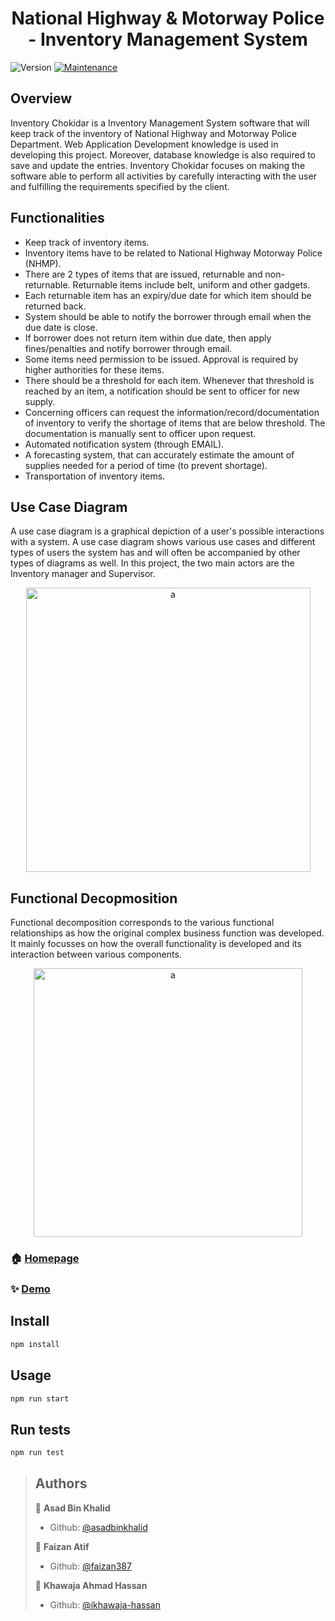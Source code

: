 <h1 align="center">National Highway & Motorway Police - Inventory Management System</h1>
<p>
  <img alt="Version" src="https://img.shields.io/badge/version-1.0.0-blue.svg?cacheSeconds=2592000" />
  <a href="https://github.com/asadbinkhalid/SE-Project/graphs/commit-activity" target="_blank">
    <img alt="Maintenance" src="https://img.shields.io/badge/Maintained%3F-yes-green.svg" />
  </a>
</p>

## Overview

Inventory Chokidar is a Inventory Management System software that will keep track of
the inventory of National Highway and Motorway Police Department. Web Application
Development knowledge is used in developing this project. Moreover, database
knowledge is also required to save and update the entries. Inventory Chokidar focuses on making the software able to perform
all activities by carefully interacting with the user and fulfilling the requirements specified by
the client.

## Functionalities

- Keep track of inventory items.
- Inventory items have to be related to National Highway Motorway Police (NHMP).
- There are 2 types of items that are issued, returnable and non-returnable. Returnable
items include belt, uniform and other gadgets.
- Each returnable item has an expiry/due date for which item should be returned back.
- System should be able to notify the borrower through email when the due date is close.
- If borrower does not return item within due date, then apply fines/penalties and notify
borrower through email.
- Some items need permission to be issued. Approval is required by higher authorities
for these items.
- There should be a threshold for each item. Whenever that threshold is reached by an
item, a notification should be sent to officer for new supply.
- Concerning officers can request the information/record/documentation of inventory to
verify the shortage of items that are below threshold. The documentation is manually
sent to officer upon request.
- Automated notification system (through EMAIL).
- A forecasting system, that can accurately estimate the amount of supplies needed for a
period of time (to prevent shortage).
- Transportation of inventory items.

## Use Case Diagram

A use case diagram is a graphical depiction of a user's possible interactions with a system. A use case diagram shows various use cases and different types of users the system has and will often be accompanied by other types of diagrams as well. In this project, the two main actors are the Inventory manager and Supervisor.

<p align="center">
  <img width="455" alt="a" src="https://user-images.githubusercontent.com/54681019/120927503-7317df00-c6fa-11eb-8afd-9ab3cb2080b4.PNG">
</p>

## Functional Decopmosition

Functional decomposition corresponds to the various functional relationships as how the original complex business function was developed. It mainly focusses on how the overall functionality is developed and its interaction between various components.

<p align="center">
  <img width="430" alt="a" src="https://user-images.githubusercontent.com/54681019/120927645-018c6080-c6fb-11eb-894e-77d607b5171f.PNG">
</p>

### 🏠 [Homepage](https://github.com/asadbinkhalid/Inventory-Chokidar)

### ✨ [Demo](https://radiant-depths-70569.herokuapp.com/)

## Install

```sh
npm install
```

## Usage

```sh
npm run start
```

## Run tests

```sh
npm run test
```

> ## Authors
> 👤 **Asad Bin Khalid**
> * Github: [@asadbinkhalid](https://github.com/asadbinkhalid)
> 
> 👤 **Faizan Atif**
> * Github: [@faizan387](https://github.com/faizan387)
> 
> 👤 **Khawaja Ahmad Hassan**
> * Github: [@ikhawaja-hassan](https://github.com/ikhawaja-hassan)

